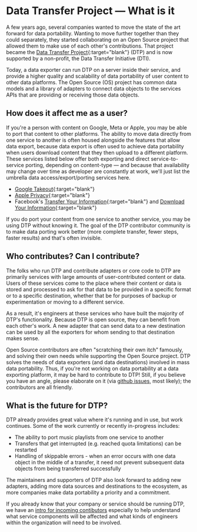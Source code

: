# Data Transfer Project &mdash; What is it

A few years ago, several companies wanted to move the state of the art forward for data portability.  Wanting to move further together than they could separately, they started collaborating on an Open Source project that allowed them to make use of each other's contributions.  That project became the [Data Transfer Project](https://github.com/google/data-transfer-project){:target="blank"} (DTP) and is now supported by a non-profit, the Data Transfer Initiative (DTI).

Today, a data exporter can run DTP on a server inside their service, and provide a higher quality and scalability of data portability of user content to other data platforms.  The Open Source (OS) project has common data models and a library of adapters to connect data objects to the services APIs that are providing or receiving those data objects.


## How does it affect me as a user?

If you're a person with content on Google, Meta or Apple, you may be able to port that content to other platforms. The ability to move data directly from one service to another is often housed alongside the features that allow data export, because data export is often used to achieve data portability when users download content that they then upload to a different platform.  These services listed below offer both exporting and direct service-to-service porting, depending on content-type &mdash; and because that availability may change over time as developer are constantly at work, we'll just list the umbrella data access/export/porting services here. 

* [Google Takeout](https://takeout.google.com/){:target="blank"}
* [Apple Privacy](https://privacy.apple.com){:target="blank"}
* Facebook's [Transfer Your Information](https://facebook.com/tyi){:target="blank"} and [Download Your Information](https://facebook.com/dyi){:target="blank"}

If you do port your content from one service to another service, you may be using DTP without knowing it.  The goal of the DTP contributor community is to make data porting work better (more complete transfer, fewer steps, faster results) and that's often invisible.

## Who contributes? Can I contribute?

The folks who run DTP and contribute adapters or core code to DTP are primarily services with large amounts of user-contributed content or data.  Users of these services come to the place where their content or data is stored and processed to ask for that data to be provided in a specific format or to a specific destination, whether that be for purposes of backup or experimentation or moving to a different service.

As a result, it's engineers at these services who have built the majority of DTP's functionality.  Because DTP is open source, they can benefit from each other's work.  A new adapter that can send data to a new destination can be used by all the exporters for whom sending to that destination makes sense. 

Open Source contributors are often "scratching their own itch" famously, and solving their own needs while supporting the Open Source project.  DTP solves the needs of data exporters (and data destinations) involved in mass data portability.  Thus, if you're not working on data portability at a data exporting platform, it may be hard to contribute to DTP!  Still, if you believe you have an angle, please elaborate on it (via [github issues](https://github.com/google/data-transfer-project/issues), most likely); the contributors are all friendly.

## What is the future for DTP?

DTP already provides great value where it's running and in use, but work continues.  Some of the work currently or recently in-progress includes:
* The ability to port music playlists from one service to another
* Transfers that get interrupted (e.g. reached quota limitations) can be restarted
* Handling of skippable errors - when an error occurs with one data object in the middle of a transfer, it need not prevent subsequent data objects from being transferred successfully

The maintainers and supporters of DTP also look forward to adding new adapters, adding more data sources and destinations to the ecosystem, as more companies make data portability a priority and a commitment.

If you already know that your company or service should be running DTP, we have an [intro for incoming contibutors](dtp-intro-for-contributors) especially to help understand what service components will be affected and what kinds of engineers within the organization will need to be involved.